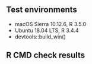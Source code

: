## Test environments
* macOS Sierra 10.12.6, R 3.5.0
* Ubuntu 18.04 LTS, R 3.4.4
* devtools::build_win()

## R CMD check results


